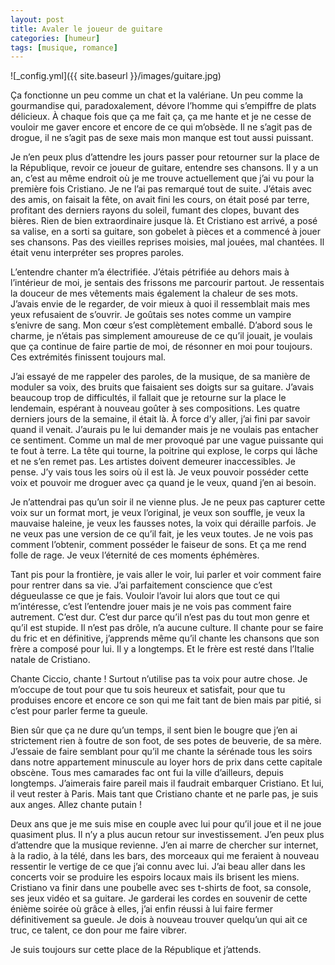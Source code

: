 ```yaml
---
layout: post
title: Avaler le joueur de guitare
categories: [humeur]
tags: [musique, romance]
---
```


![_config.yml]({{ site.baseurl }}/images/guitare.jpg)

Ça fonctionne un peu comme un chat et la valériane. Un peu comme la gourmandise qui, paradoxalement, dévore l’homme qui s’empiffre de plats délicieux. À chaque fois que ça me fait ça, ça me hante et je ne cesse de vouloir me gaver encore et encore de ce qui m’obsède. Il ne s’agit pas de drogue, il ne s’agit pas de sexe mais mon manque est tout aussi puissant.

Je n’en peux plus d’attendre les jours passer pour retourner sur la place de la République, revoir ce joueur de guitare, entendre ses chansons. Il y a un an, c’est au même endroit où je me trouve actuellement que j’ai vu pour la première fois Cristiano. Je ne l’ai pas remarqué tout de suite. J’étais avec des amis, on faisait la fête, on avait fini les cours, on était posé par terre, profitant des derniers rayons du soleil, fumant des clopes, buvant des bières. Rien de bien extraordinaire jusque là. Et Cristiano est arrivé, a posé sa valise, en a sorti sa guitare, son gobelet à pièces et a commencé à jouer ses chansons. Pas des vieilles reprises moisies, mal jouées, mal chantées. Il était venu interpréter ses propres paroles.

L’entendre chanter m’a électrifiée. J’étais pétrifiée au dehors mais à l’intérieur de moi, je sentais des frissons me parcourir partout. Je ressentais la douceur de mes vêtements mais également la chaleur de ses mots. J’avais envie de le regarder, de voir mieux à quoi il ressemblait mais mes yeux refusaient de s’ouvrir. Je goûtais ses notes comme un vampire s’enivre de sang. Mon cœur s’est complètement emballé. D’abord sous le charme, je n’étais pas simplement amoureuse de ce qu’il jouait, je voulais que ça continue de faire partie de moi, de résonner en moi pour toujours.
Ces extrémités finissent toujours mal.

J’ai essayé de me rappeler des paroles, de la musique, de sa manière de moduler sa voix, des bruits que faisaient ses doigts sur sa guitare. J’avais beaucoup trop de difficultés, il fallait que je retourne sur la place le lendemain, espérant à nouveau goûter à ses compositions. Les quatre derniers jours de la semaine, il était là. À force d’y aller, j’ai fini par savoir quand il venait. J’aurais pu le lui demander mais je ne voulais pas entacher ce sentiment. Comme un mal de mer provoqué par une vague puissante qui te fout à terre. La tête qui tourne, la poitrine qui explose, le corps qui lâche et ne s’en remet pas. Les artistes doivent demeurer inaccessibles. Je pense. J’y vais tous les soirs où il est là. Je veux pouvoir posséder cette voix et pouvoir me droguer avec ça quand je le veux, quand j’en ai besoin.

Je n’attendrai pas qu’un soir il ne vienne plus. Je ne peux pas capturer cette voix sur un format mort, je veux l’original, je veux son souffle, je veux la mauvaise haleine, je veux les fausses notes, la voix qui déraille parfois. Je ne veux pas une version de ce qu’il fait, je les veux toutes. Je ne vois pas comment l’obtenir, comment posséder le faiseur de sons. Et ça me rend folle de rage. Je veux l’éternité de ces moments éphémères.

Tant pis pour la frontière, je vais aller le voir, lui parler et voir comment faire pour rentrer dans sa vie. J’ai parfaitement conscience que c’est dégueulasse ce que je fais. Vouloir l’avoir lui alors que tout ce qui m’intéresse, c’est l’entendre jouer mais je ne vois pas comment faire autrement. C’est dur. C’est dur parce qu’il n’est pas du tout mon genre et qu’il est stupide. Il n’est pas drôle, n’a aucune culture. Il chante pour se faire du fric et en définitive, j’apprends même qu’il chante les chansons que son frère a composé pour lui. Il y a longtemps. Et le frère est resté dans l’Italie natale de Cristiano.

Chante Ciccio, chante ! Surtout n’utilise pas ta voix pour autre chose. Je m’occupe de tout pour que tu sois heureux et satisfait, pour que tu produises encore et encore ce son qui me fait tant de bien mais par pitié, si c’est pour parler ferme ta gueule.

Bien sûr que ça ne dure qu’un temps, il sent bien le bougre que j’en ai strictement rien à foutre de son foot, de ses potes de beuverie, de sa mère. J’essaie de faire semblant pour qu’il me chante la sérénade tous les soirs dans notre appartement minuscule au loyer hors de prix dans cette capitale obscène. Tous mes camarades fac ont fui la ville d’ailleurs, depuis longtemps. J’aimerais faire pareil mais il faudrait embarquer Cristiano. Et lui, il veut rester à Paris. Mais tant que Cristiano chante et ne parle pas, je suis aux anges. Allez chante putain !

Deux ans que je me suis mise en couple avec lui pour qu’il joue et il ne joue quasiment plus. Il n’y a plus aucun retour sur investissement. J’en peux plus d’attendre que la musique revienne. J’en ai marre de chercher sur internet, à la radio, à la télé, dans les bars, des morceaux qui me feraient à nouveau ressentir le vertige de ce que j’ai connu avec lui. J’ai beau aller dans les concerts voir se produire les espoirs locaux mais ils brisent les miens. Cristiano va finir dans une poubelle avec ses t-shirts de foot, sa console, ses jeux vidéo et sa guitare. Je garderai les cordes en souvenir de cette énième soirée où grâce à elles, j’ai enfin réussi à lui faire fermer définitivement sa gueule. Je dois à nouveau trouver quelqu’un qui ait ce truc, ce talent, ce don pour me faire vibrer.

Je suis toujours sur cette place de la République et j’attends.
